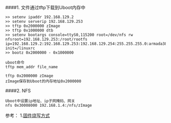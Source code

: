 ####1. 文件通过tftp下载到Uboot内存中
	
	>> setenv ipaddr 192.168.129.2
	>> setenv serverip 192.168.129.253
	>> tftp 0x2000000 zImage
	>> tftp 0x1000000 dtb
	>> setenv bootargs console=ttyS0,115200 root=/dev/nfs rw nfsroot=192.168.129.253:/root/rootfs ip=192.168.129.2:192.168.129.253:192.168.129.254:255.255.255.0:armada38x:eth1:none init=/linuxrc
	>> bootz 0x2000000 - 0x1000000
    
	uboot命令
	tftp mem_addr file_name

	tftp 0x2000000 zImage
	zImage保存到Uboot的内存地址0x2000000

####2. NFS
    
	Uboot中设置ip地址、ip子网掩码、网关
	nfs 0x30008000 192.168.1.4:/nfs/zImage
















参考：
1.[固件烧写方式](https://www.crifan.com/files/doc/docbook/firmware_download/release/htmls/ch03_download_method.html)








